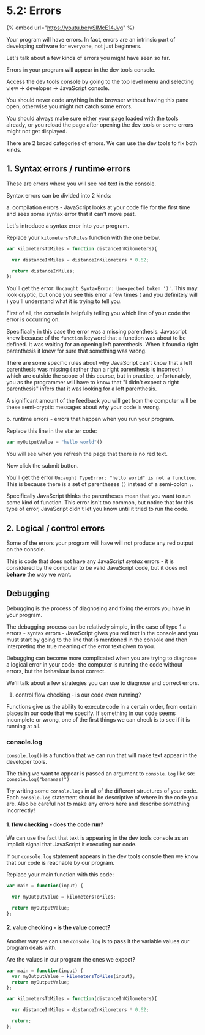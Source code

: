 # 5.2: Errors

{% embed url="https://youtu.be/ySlMcE14Jvg" %}

Your program will have errors. In fact, errors are an intrinsic part of developing software for everyone, not just beginners.

Let's talk about a few kinds of errors you might have seen so far.

Errors in your program will appear in the dev tools console.

Access the dev tools console by going to the top level menu and selecting view -&gt; developer -&gt; JavaScript console.

You should never code anything in the browser without having this pane open, otherwise you might not catch some errors.

You should always make sure either your page loaded with the tools already, or you reload the page after opening the dev tools or some errors might not get displayed.

There are 2 broad categories of errors. We can use the dev tools to fix both kinds.

## 1. Syntax errors / runtime errors

These are errors where you will see red text in the console.

Syntax errors can be divided into 2 kinds:

a. compilation errors - JavaScript looks at your code file for the first time and sees some syntax error that it can't move past.

Let's introduce a syntax error into your program.

Replace your `kilometersToMiles` function with the one below.

```javascript
var kilometersToMiles = function distanceInKilometers){

  var distanceInMiles = distanceInKilometers * 0.62;

  return distanceInMiles;
};
```

You'll get the error: `Uncaught SyntaxError: Unexpected token ')'`. This may look cryptic, but once you see this error a few times \( and you definitely will \) you'll understand what it is trying to tell you.

First of all, the console is helpfully telling you which line of your code the error is occurring on.

Specifically in this case the error was a missing parenthesis. Javascript knew because of the `function` keyword that a function was about to be defined. It was waiting for an opening left parenthesis. When it found a right parenthesis it knew for sure that something was wrong.

There are some specific rules about why JavaScript can't know that a left parenthesis was missing \( rather than a right parenthesis is incorrect \) which are outside the scope of this course, but in practice, unfortunately, you as the programmer will have to know that "I didn't expect a right parenthesis" infers that it was looking for a left parenthesis.

A significant amount of the feedback you will get from the computer will be these semi-cryptic messages about why your code is wrong.

b. runtime errors - errors that happen when you run your program.

Replace this line in the starter code:

```javascript
var myOutputValue = "hello world"()
```

You will see when you refresh the page that there is no red text.

Now click the submit button.

You'll get the error `Uncaught TypeError: "hello world" is not a function`. This is because there is a set of parentheses `()` instead of a semi-colon `;`.

Specifically JavaScript thinks the parentheses mean that you want to run some kind of function. This error isn't too common, but notice that for this type of error, JavaScript didn't let you know until it tried to run the code.

## 2. Logical / control errors

Some of the errors your program will have will not produce any red output on the console.

This is code that does not have any JavaScript _syntax_ errors - it is considered by the computer to be valid JavaScript code, but it does not **behave** the way we want.

## Debugging

Debugging is the process of diagnosing and fixing the errors you have in your program.

The debugging process can be relatively simple, in the case of type 1.a errors - syntax errors - JavaScript gives you red text in the console and you must start by going to the line that is mentioned in the console and then interpreting the true meaning of the error text given to you.

Debugging can become more complicated when you are trying to diagnose a logical error in your code- the computer is running the code without errors, but the behaviour is not correct.

We'll talk about a few strategies you can use to diagnose and correct errors.

1. control flow checking - is our code even running?

Functions give us the ability to execute code in a certain order, from certain places in our code that we specify. If something in our code seems incomplete or wrong, one of the first things we can check is to see if it is running at all.

### console.log

`console.log()` is a function that we can run that will make text appear in the developer tools.

The thing we want to appear is passed an argument to `console.log` like so: `console.log("bananas!")`

Try writing some `console.log`s in all of the different structures of your code. Each `console.log` statement should be descriptive of where in the code you are. Also be careful not to make any errors here and describe something incorrectly!

#### 1. flow checking - does the code run?

We can use the fact that text is appearing in the dev tools console as an implicit signal that JavaScript it executing our code.

If our `console.log` statement appears in the dev tools console then we know that our code is reachable by our program.

Replace your main function with this code:

```javascript
var main = function(input) {

  var myOutputValue = kilometersToMiles;

  return myOutputValue;
};
```

#### 2. value checking - is the value correct?

Another way we can use `console.log` is to pass it the variable values our program deals with.

Are the values in our program the ones we expect?

```javascript
var main = function(input) {
  var myOutputValue = kilometersToMiles(input);
  return myOutputValue;
};

var kilometersToMiles = function(distanceInKilometers){

  var distanceInMiles = distanceInKilometers * 0.62;

  return;
};
```

